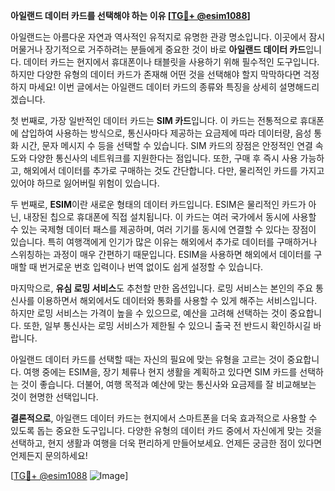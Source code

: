 **아일랜드 데이터 카드를 선택해야 하는 이유 [[TG💪+ @esim1088](https://t.me/s/esim1088)]**

아일랜드는 아름다운 자연과 역사적인 유적지로 유명한 관광 명소입니다. 이곳에서 잠시 머물거나 장기적으로 거주하려는 분들에게 중요한 것이 바로 **아일랜드 데이터 카드**입니다. 데이터 카드는 현지에서 휴대폰이나 태블릿을 사용하기 위해 필수적인 도구입니다. 하지만 다양한 유형의 데이터 카드가 존재해 어떤 것을 선택해야 할지 막막하다면 걱정하지 마세요! 이번 글에서는 아일랜드 데이터 카드의 종류와 특징을 상세히 설명해드리겠습니다.

첫 번째로, 가장 일반적인 데이터 카드는 **SIM 카드**입니다. 이 카드는 전통적으로 휴대폰에 삽입하여 사용하는 방식으로, 통신사마다 제공하는 요금제에 따라 데이터량, 음성 통화 시간, 문자 메시지 수 등을 선택할 수 있습니다. SIM 카드의 장점은 안정적인 연결 속도와 다양한 통신사의 네트워크를 지원한다는 점입니다. 또한, 구매 후 즉시 사용 가능하고, 해외에서 데이터를 추가로 구매하는 것도 간단합니다. 다만, 물리적인 카드를 가지고 있어야 하므로 잃어버릴 위험이 있습니다.

두 번째로, **ESIM**이란 새로운 형태의 데이터 카드입니다. ESIM은 물리적인 카드가 아닌, 내장된 칩으로 휴대폰에 직접 설치됩니다. 이 카드는 여러 국가에서 동시에 사용할 수 있는 국제형 데이터 패스를 제공하며, 여러 기기를 동시에 연결할 수 있다는 장점이 있습니다. 특히 여행객에게 인기가 많은 이유는 해외에서 추가로 데이터를 구매하거나 스위칭하는 과정이 매우 간편하기 때문입니다. ESIM을 사용하면 해외에서 데이터를 구매할 때 번거로운 번호 입력이나 번역 없이도 쉽게 설정할 수 있습니다.

마지막으로, **유심 로밍 서비스**도 추천할 만한 옵션입니다. 로밍 서비스는 본인의 주요 통신사를 이용하면서 해외에서도 데이터와 통화를 사용할 수 있게 해주는 서비스입니다. 하지만 로밍 서비스는 가격이 높을 수 있으므로, 예산을 고려해 선택하는 것이 중요합니다. 또한, 일부 통신사는 로밍 서비스가 제한될 수 있으니 출국 전 반드시 확인하시길 바랍니다.

아일랜드 데이터 카드를 선택할 때는 자신의 필요에 맞는 유형을 고르는 것이 중요합니다. 여행 중에는 ESIM을, 장기 체류나 현지 생활을 계획하고 있다면 SIM 카드를 선택하는 것이 좋습니다. 더불어, 여행 목적과 예산에 맞는 통신사와 요금제를 잘 비교해보는 것이 현명한 선택입니다.

**결론적으로**, 아일랜드 데이터 카드는 현지에서 스마트폰을 더욱 효과적으로 사용할 수 있도록 돕는 중요한 도구입니다. 다양한 유형의 데이터 카드 중에서 자신에게 맞는 것을 선택하고, 현지 생활과 여행을 더욱 편리하게 만들어보세요. 언제든 궁금한 점이 있다면 언제든지 문의하세요! 

[[TG💪+ @esim1088](https://t.me/s/esim1088) ![Image](https://i.postimg.cc/Y0z9fWf4/image.png)]